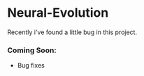# Neural-Evolution

Recently i've found a little bug in this project.

### Coming Soon:
* Bug fixes
